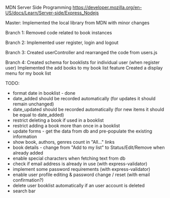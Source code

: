 MDN Server Side Programming
https://developer.mozilla.org/en-US/docs/Learn/Server-side/Express_Nodejs

Master: Implemented the local library from MDN with minor changes

Branch 1: Removed code related to book instances

Branch 2: Implemented user register, login and logout

Branch 3: Created userController and rearranged the code from users.js

Branch 4: Created schema for booklists for individual user (when register user)
Implemented the add books to my book list feature
Created a display menu for my book list

TODO:

- format date in booklist - done
- date_added should be recorded automatically (for updates it should remain unchanged)
- date_updated should be recorded automatically (for new items it should be equal to date_added)
- restrict deleting a book if used in a booklist
- restrict adding a book more than once in a booklist
- update forms - get the data from db and pre-populate the existing information
- show book, authors, genres count in "All..." links
- book details - change from "Add to my list" to Status/Edit/Remove when already added
- enable special characters when fetching text from db
- check if email address is already in use (with express-validator)
- implement some password requirements (with express-validator)
- enable user profile editing & password change / reset (with email confirmation?)
- delete user booklist automatically if an user account is deleted
- search bar

